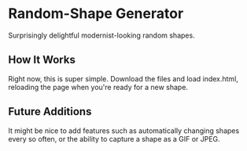 # Random-Shape Generator
Surprisingly delightful modernist-looking random shapes.

## How It Works
Right now, this is super simple. Download the files and load index.html,
reloading the page when you're ready for a new shape.

## Future Additions
It might be nice to add features such as automatically changing shapes every
so often, or the ability to capture a shape as a GIF or JPEG.


